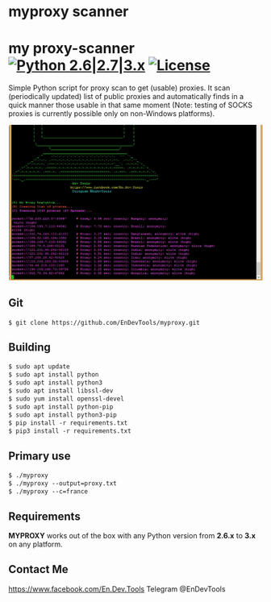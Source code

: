 # myproxy scanner


my proxy-scanner [![Python 2.6|2.7|3.x](https://img.shields.io/badge/python-2.6|2.7|3.x-yellow.svg)](https://www.python.org/) [![License](https://img.shields.io/badge/license-Public_domain-red.svg)](https://github.com/EnDevTools/myproxy)
====

Simple Python script for proxy scan to get (usable) proxies. It scan (periodically updated) list of public proxies and automatically finds in a quick manner those usable in that same moment (Note: testing of SOCKS proxies is currently possible only on non-Windows platforms).


![fetch](https://github.com/EnDevTools/myproxy/blob/master/myproxy.png)


## Git


    $ git clone https://github.com/EnDevTools/myproxy.git
   

## Building

    $ sudo apt update
    $ sudo apt install python
    $ sudo apt install python3
    $ sudo apt install libssl-dev
    $ sudo yum install openssl-devel
    $ sudo apt install python-pip
    $ sudo apt install python3-pip
    $ pip install -r requirements.txt
    $ pip3 install -r requirements.txt
    
    
   
   
## Primary use


    $ ./myproxy
    $ ./myproxy --output=proxy.txt
    $ ./myproxy --c=france
    

Requirements
----

**MYPROXY** works out of the box with any Python version from **2.6.x** to **3.x** on any platform.


## Contact Me
https://www.facebook.com/En.Dev.Tools
Telegram @EnDevTools

